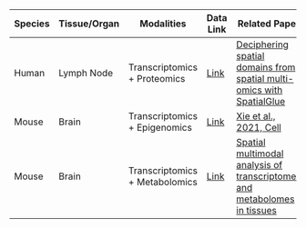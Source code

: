 | Species | Tissue/Organ | Modalities | Data Link | Related Paper | Notes | Sequencing Technology |
|-------|------------|------------------------------|-----------|------------------------------------------------------------------------|-------------------------------|--------------------------|
| Human | Lymph Node | Transcriptomics + Proteomics | [Link](#) | [ Deciphering spatial domains from spatial multi-omics with SpatialGlue](https://www.nature.com/articles/s41592-024-02316-4) | Two-section spatial profiling | 10x Visium |
| Mouse | Brain | Transcriptomics + Epigenomics | [Link](#) | [Xie et al., 2021, Cell](#) |  | MISAR-seq |
| Mouse | Brain | Transcriptomics + Metabolomics | [Link](#) | [Spatial multimodal analysis of transcriptomes and metabolomes in tissues](https://www.nature.com/articles/s41587-023-01937-y) | Unpaired | SMA |
